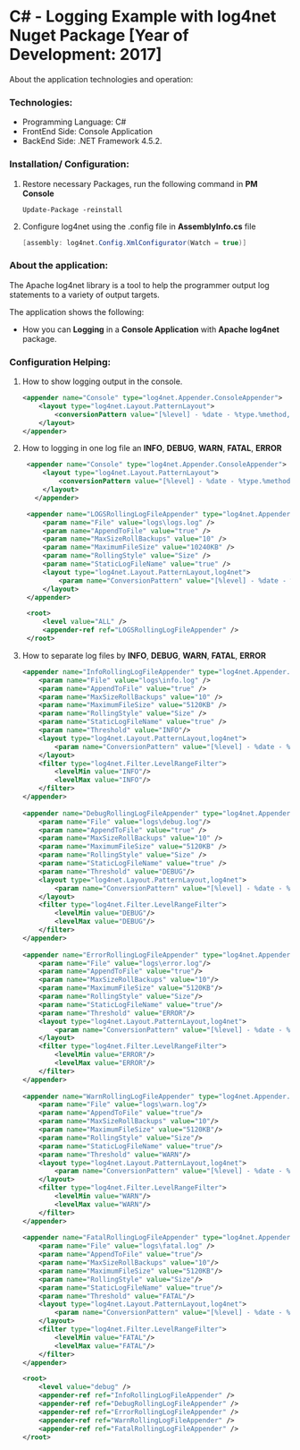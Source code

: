 # C# - Logging Example with log4net Nuget Package [Year of Development: 2017]

About the application technologies and operation:

### Technologies:
- Programming Language: C#
- FrontEnd Side: Console Application
- BackEnd Side: .NET Framework 4.5.2.

### Installation/ Configuration:

1. Restore necessary Packages, run the following command in **PM Console**

   ```
   Update-Package -reinstall
   ```
 
2. Configure log4net using the .config file in **AssemblyInfo.cs** file

   ```C#
   [assembly: log4net.Config.XmlConfigurator(Watch = true)]
   ```
 
### About the application:

The Apache log4net library is a tool to help the programmer output log statements to a variety of output targets.

The application shows the following:
- How you can **Logging** in a **Console Application** with **Apache log4net** package.

### Configuration Helping:

1. How to show logging output in the console.

    ```XML
    <appender name="Console" type="log4net.Appender.ConsoleAppender">
        <layout type="log4net.Layout.PatternLayout">
            <conversionPattern value="[%level] - %date - %type.%method, row: %line - %message%n"/>
        </layout>
    </appender>
    ```

2. How to logging in one log file an **INFO**, **DEBUG**, **WARN**, **FATAL**, **ERROR**

   ```XML
    <appender name="Console" type="log4net.Appender.ConsoleAppender">
        <layout type="log4net.Layout.PatternLayout">
            <conversionPattern value="[%level] - %date - %type.%method, row: %line - %message%n"/>
        </layout>
      </appender>
   
    <appender name="LOGSRollingLogFileAppender" type="log4net.Appender.RollingFileAppender,log4net">
        <param name="File" value="logs\logs.log" />
        <param name="AppendToFile" value="true" />
        <param name="MaxSizeRollBackups" value="10" />
        <param name="MaximumFileSize" value="10240KB" />
        <param name="RollingStyle" value="Size" />
        <param name="StaticLogFileName" value="true" />
        <layout type="log4net.Layout.PatternLayout,log4net">
            <param name="ConversionPattern" value="[%level] - %date - %type.%method, row: %line - %message%n"/>
        </layout>
    </appender>

    <root>
        <level value="ALL" />
        <appender-ref ref="LOGSRollingLogFileAppender" />
    </root>
    ```

3. How to separate log files by **INFO**, **DEBUG**, **WARN**, **FATAL**, **ERROR**

    ```XML
    <appender name="InfoRollingLogFileAppender" type="log4net.Appender.RollingFileAppender,log4net">
        <param name="File" value="logs\info.log" />
        <param name="AppendToFile" value="true" />
        <param name="MaxSizeRollBackups" value="10" />
        <param name="MaximumFileSize" value="5120KB" />
        <param name="RollingStyle" value="Size" />
        <param name="StaticLogFileName" value="true" />
        <param name="Threshold" value="INFO"/>
        <layout type="log4net.Layout.PatternLayout,log4net">
            <param name="ConversionPattern" value="[%level] - %date - %type.%method, row: %line - %message%n"/>
        </layout>
        <filter type="log4net.Filter.LevelRangeFilter">
            <levelMin value="INFO"/>
            <levelMax value="INFO"/>
        </filter>
    </appender>
       
    <appender name="DebugRollingLogFileAppender" type="log4net.Appender.RollingFileAppender,log4net">
        <param name="File" value="logs\debug.log"/>
        <param name="AppendToFile" value="true" />
        <param name="MaxSizeRollBackups" value="10" />
        <param name="MaximumFileSize" value="5120KB" />
        <param name="RollingStyle" value="Size" />
        <param name="StaticLogFileName" value="true" />
        <param name="Threshold" value="DEBUG"/>
        <layout type="log4net.Layout.PatternLayout,log4net">
            <param name="ConversionPattern" value="[%level] - %date - %type.%method, row: %line - %message%n"/>
        </layout>
        <filter type="log4net.Filter.LevelRangeFilter">
            <levelMin value="DEBUG"/>
            <levelMax value="DEBUG"/>
        </filter>
    </appender>
      
    <appender name="ErrorRollingLogFileAppender" type="log4net.Appender.RollingFileAppender,log4net">
        <param name="File" value="logs\error.log"/>
        <param name="AppendToFile" value="true"/>
        <param name="MaxSizeRollBackups" value="10"/>
        <param name="MaximumFileSize" value="5120KB"/>
        <param name="RollingStyle" value="Size"/>
        <param name="StaticLogFileName" value="true"/>
        <param name="Threshold" value="ERROR"/>
        <layout type="log4net.Layout.PatternLayout,log4net">
            <param name="ConversionPattern" value="[%level] - %date - %type.%method, row: %line - %message%n"/>
        </layout>
        <filter type="log4net.Filter.LevelRangeFilter">
            <levelMin value="ERROR"/>
            <levelMax value="ERROR"/>
        </filter>
    </appender>
     
    <appender name="WarnRollingLogFileAppender" type="log4net.Appender.RollingFileAppender,log4net">
        <param name="File" value="logs\warn.log"/>
        <param name="AppendToFile" value="true"/>
        <param name="MaxSizeRollBackups" value="10"/>
        <param name="MaximumFileSize" value="5120KB"/>
        <param name="RollingStyle" value="Size"/>
        <param name="StaticLogFileName" value="true"/>
        <param name="Threshold" value="WARN"/>
        <layout type="log4net.Layout.PatternLayout,log4net">
            <param name="ConversionPattern" value="[%level] - %date - %type.%method, row: %line - %message%n"/>
        </layout>
        <filter type="log4net.Filter.LevelRangeFilter">
            <levelMin value="WARN"/>
            <levelMax value="WARN"/>
        </filter>
    </appender>
      
    <appender name="FatalRollingLogFileAppender" type="log4net.Appender.RollingFileAppender,log4net">
        <param name="File" value="logs\fatal.log" />
        <param name="AppendToFile" value="true"/>
        <param name="MaxSizeRollBackups" value="10"/>
        <param name="MaximumFileSize" value="5120KB"/>
        <param name="RollingStyle" value="Size"/>
        <param name="StaticLogFileName" value="true"/>
        <param name="Threshold" value="FATAL"/>
        <layout type="log4net.Layout.PatternLayout,log4net">
            <param name="ConversionPattern" value="[%level] - %date - %type.%method, row: %line - %message%n"/>
        </layout>
        <filter type="log4net.Filter.LevelRangeFilter">
            <levelMin value="FATAL"/>
            <levelMax value="FATAL"/>
        </filter>
    </appender>
    
    <root>
        <level value="debug" />
        <appender-ref ref="InfoRollingLogFileAppender" />
        <appender-ref ref="DebugRollingLogFileAppender" />
        <appender-ref ref="ErrorRollingLogFileAppender" />
        <appender-ref ref="WarnRollingLogFileAppender" />
        <appender-ref ref="FatalRollingLogFileAppender" />
    </root>
    ```
